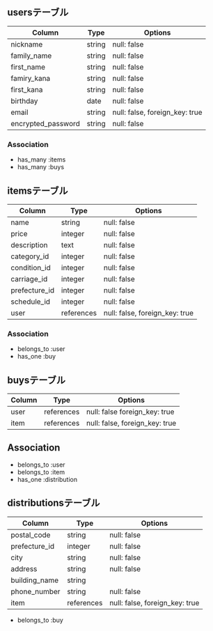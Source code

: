 ## usersテーブル

| Column             | Type       | Options                        |
| ------------------ | ---------- | ------------------------------ |
| nickname           | string     | null: false                    |
| family_name        | string     | null: false                    |
| first_name         | string     | null: false                    |
| famiry_kana        | string     | null: false                    |
| first_kana         | string     | null: false                    |
| birthday           | date       | null: false                    |
| email              | string     | null: false, foreign_key: true |
| encrypted_password | string     | null: false                    |

### Association

- has_many :items
- has_many :buys

## itemsテーブル

| Column             | Type       | Options                        |
| ------------------ | ---------- | ------------------------------ |
| name               | string     | null: false                    |
| price              | integer    | null: false                    |
| description        | text       | null: false                    |
| category_id        | integer    | null: false                    |
| condition_id       | integer    | null: false                    |
| carriage_id        | integer    | null: false                    |
| prefecture_id      | integer    | null: false                    |
| schedule_id        | integer    | null: false                    |
| user               | references | null: false, foreign_key: true |

### Association

- belongs_to :user
- has_one :buy

## buysテーブル

| Column             | Type       | Options                        |
| ------------------ | ---------- | ------------------------------ |
| user               | references | null: false  foreign_key: true |
| item               | references | null: false, foreign_key: true |

## Association

- belongs_to :user
- belongs_to :item
- has_one :distribution

## distributionsテーブル

| Column             | Type       | Options                        |
| ------------------ | ---------- | ------------------------------ |
| postal_code        | string     | null: false                    |
| prefecture_id      | integer    | null: false                    |
| city               | string     | null: false                    |
| address            | string     | null: false                    |
| building_name      | string     |                                |
| phone_number       | string     | null: false                    |
| item               | references | null: false, foreign_key: true |

- belongs_to :buy